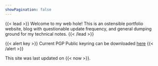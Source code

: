 ```yaml
---
showPagination: false
---
```

{{< lead >}}
Welcome to my web hole! This is an ostensible portfolio website, blog with questionable update frequency, and general dumping ground for my technical notes.
{{< /lead >}}

{{< alert key >}}
Current PGP Public keyring can be downloaded [here](/docs/fullkeyring.asc)
{{< /alert >}}

This site was last updated on {{< now >}}.